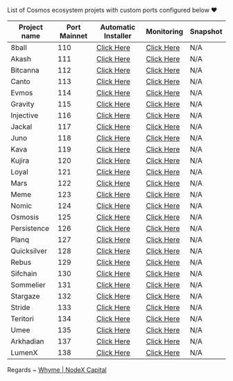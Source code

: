 List of Cosmos ecosystem projets with custom ports configured below ❤



| Project name | Port Mainnet | Automatic Installer                           | Monitoring                                       | Snapshot |
|--------------|--------------|-----------------------------------------------|--------------------------------------------------|----------|
| 8ball          | 110           | [Click Here](./8ball/README.md)         | [Click Here](./8ball/monitoring/README.md)         |   N/A    |
| Akash        | 111           | [Click Here](./akash/README.md)       | [Click Here](./akash/monitoring/README.md)       |   N/A    |
| Bitcanna       | 112           | [Click Here](./bitcanna/README.md)        | [Click Here](./bitcanna/monitoring/README.md)        |   N/A    |    
| Canto     | 113           | [Click Here](./canto/README.md)    | [Click Here](./canto/monitoring/README.md)    |   N/A    |         
| Evmos       | 114           | [Click Here](./evmos/README.md)      | [Click Here](./evmos/monitoring/README.md)      |   N/A    |
| Gravity         | 115           | [Click Here](./gravity/README.md)        | [Click Here](./gravity/monitoring/README.md)        |   N/A    |
| Injective         | 116          | [Click Here](./injective/README.md)        | [Click Here](./injective/monitoring/README.md)        |   N/A    |
| Jackal      | 117          | [Click Here](./jackal/README.md)     | [Click Here](./jackal/monitoring/README.md)     |   N/A    |
| Juno       | 118         | [Click Here](./juno/README.md)      | [Click Here](./juno/monitoring/README.md)      |   N/A    |
| Kava        | 119           | [Click Here](./kava/README.md)       | [Click Here](./kava/monitoring/README.md)       |   N/A    |
| Kujira       | 120           | [Click Here](./kujira/README.md)      | [Click Here](./kujira/monitoring/README.md)      |   N/A    |
| Loyal       | 121           | [Click Here](./loyal/README.md)      | [Click Here](./loyal/monitoring/README.md)      |   N/A    |
| Mars        | 122          | [Click Here](./mars/README.md)         | [Click Here](./mars/monitoring/README.md)         |   N/A    |
| Meme         | 123           | [Click Here](./meme/README.md)        | [Click Here](./meme/monitoring/README.md)        |   N/A    |
| Nomic       | 124           | [Click Here](./nomic/README.md)      | [Click Here](./nomic/monitoring/README.md)      |   N/A    |
| Osmosis         | 125           | [Click Here](./osmosis/README.md)        | [Click Here](./osmosis/monitoring/README.md)        |   N/A    |
| Persistence       | 126           | [Click Here](./persistence/README.md)      | [Click Here](./persistence/monitoring/README.md)      |   N/A    |
| Planq         | 127           | [Click Here](./planq/README.md)        | [Click Here](./planq/monitoring/README.md)        |   N/A    |
| Quicksilver      | 128           | [Click Here](./quicksilver/README.md)     | [Click Here](./quicksilver/monitoring/README.md)     |   N/A    |
| Rebus       | 129           | [Click Here](./rebus/README.md)     | [Click Here](./rebus/monitoring/README.md)     |   N/A    |
| Sifchain       | 130           | [Click Here](./sifchain/README.md)        | [Click Here](./sifchain/monitoring/README.md)        |   N/A    |
| Sommelier       | 131           | [Click Here](./sommelier/README.md)        | [Click Here](./sommelier/monitoring/README.md)        |   N/A    |
| Stargaze       | 132           | [Click Here](./stargaze/README.md)        | [Click Here](./stargaze/monitoring/README.md)        |   N/A    |
| Stride       | 133           | [Click Here](./stride/README.md)        | [Click Here](./babylostriden/monitoring/README.md)        |   N/A    |
| Teritori       | 134           | [Click Here](./teritori/README.md)        | [Click Here](./teritori/monitoring/README.md)        |   N/A    |
| Umee       | 135           | [Click Here](./umee/README.md)        | [Click Here](./umee/monitoring/README.md)        |   N/A    |
| Arkhadian       | 137           | [Click Here](./arkhadian/README.md)        | [Click Here](./arkhadina/monitoring/README.md)        |   N/A    |
| LumenX       | 138           | [Click Here](./lumenx/README.md)        | [Click Here](./lumenx/monitoring/README.md)        |   N/A    |


Regards ~ [Whyme | NodeX Capital](https://discord.com/users/928575843641479198)
